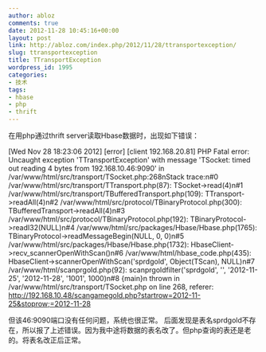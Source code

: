 ```yaml
---
author: abloz
comments: true
date: 2012-11-28 10:45:16+00:00
layout: post
link: http://abloz.com/index.php/2012/11/28/ttransportexception/
slug: ttransportexception
title: TTransportException
wordpress_id: 1995
categories:
- 技术
tags:
- hbase
- php
- thrift
---
```


在用php通过thrift server读取Hbase数据时，出现如下错误：

[Wed Nov 28 18:23:06 2012] [error] [client 192.168.20.81] PHP Fatal error:  Uncaught exception 'TTransportException' with message 'TSocket: timed out reading 4 bytes from 192.168.10.46:9090' in /var/www/html/src/transport/TSocket.php:268nStack trace:n#0 /var/www/html/src/transport/TTransport.php(87): TSocket->read(4)n#1 /var/www/html/src/transport/TBufferedTransport.php(109): TTransport->readAll(4)n#2 /var/www/html/src/protocol/TBinaryProtocol.php(300): TBufferedTransport->readAll(4)n#3 /var/www/html/src/protocol/TBinaryProtocol.php(192): TBinaryProtocol->readI32(NULL)n#4 /var/www/html/src/packages/Hbase/Hbase.php(1765): TBinaryProtocol->readMessageBegin(NULL, 0, 0)n#5 /var/www/html/src/packages/Hbase/Hbase.php(1732): HbaseClient->recv_scannerOpenWithScan()n#6 /var/www/html/hbase_code.php(435): HbaseClient->scannerOpenWithScan('sprdgold', Object(TScan), NULL)n#7 /var/www/html/scanprgold.php(92): scanprgoldfilter('sprdgold', '', '2012-11-25', '2012-11-28', '1001', 1000)n#8 {main}n  thrown in /var/www/html/src/transport/TSocket.php on line 268, referer: http://192.168.10.48/scangamegold.php?startrow=2012-11-25&stoprow;=2012-11-28

但该46:9090端口没有任何问题，系统也很正常。
后面发现是表名sprdgold不存在，所以报了上述错误。因为我中途将数据的表名改了。但php查询的表还是老的。将表名改正后正常。
